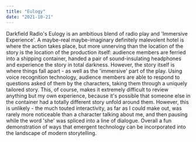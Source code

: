 ```yaml
---
title: "Eulogy"
date: "2021-10-21"
---
```


Darkfield Radio's Eulogy is
an ambitious blend of radio play
and 'Immersive Experience'. A
maybe-real maybe-imaginary
definitely malevolent hotel is
where the action takes place,
but more unnerving than the
location of the story is the location of the production itself:
audience members are ferried
into a shipping container, handed a pair of sound-insulating
headphones and experience
the story in total darkness. However, the story itself is
where things fall apart - as well
as the 'immersive' part of the
play. Using voice recognition
technology, audience members
are able to respond to questions
asked of them by the characters,
taking them through a uniquely
tailored story. This, of course,
makes it extremely difficult to
review anything but my own experience, because it's possible that someone else in the
container had a totally different
story unfold around them. However, this is unlikely - the
much touted interactivity, as
far as I could make out, was
rarely more noticeable than a
character talking about me, and
then pausing while the word
'she' was spliced into a line of
dialogue. Overall a fun demonstration of ways that emergent
technology can be incorporated
into the landscape of modern storytelling.
